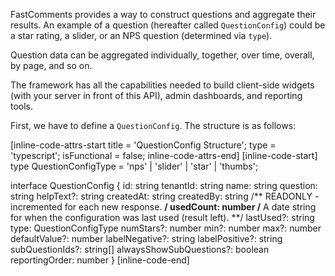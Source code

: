 FastComments provides a way to construct questions and aggregate their results. An example of a question (hereafter called `QuestionConfig`)
could be a star rating, a slider, or an NPS question (determined via `type`).

Question data can be aggregated individually, together, over time, overall, by page, and so on.

The framework has all the capabilities needed to build client-side widgets (with your server in front of this API), admin dashboards, and reporting tools.

First, we have to define a `QuestionConfig`. The structure is as follows:

[inline-code-attrs-start title = 'QuestionConfig Structure'; type = 'typescript'; isFunctional = false; inline-code-attrs-end]
[inline-code-start]
type QuestionConfigType = 'nps' | 'slider' | 'star' | 'thumbs';

interface QuestionConfig {
    id: string
    tenantId: string
    name: string
    question: string
    helpText?: string
    createdAt: string
    createdBy: string
    /** READONLY - incremented for each new response. **/
    usedCount: number
    /** A date string for when the configuration was last used (result left). **/
    lastUsed?: string
    type: QuestionConfigType
    numStars?: number
    min?: number
    max?: number
    defaultValue?: number
    labelNegative?: string
    labelPositive?: string
    subQuestionIds?: string[]
    alwaysShowSubQuestions?: boolean
    reportingOrder: number
}
[inline-code-end]

